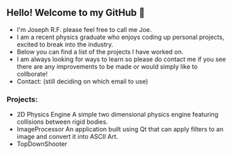 ## Hello! Welcome to my GitHub 👋

- I'm Joseph R.F. please feel free to call me Joe.
- I am a recent physics graduate who enjoys coding up personal projects, excited to break into the industry.
- Below you can find a list of the projects I have worked on.
- I am always looking for ways to learn so please do contact me if you see there are any improvements to be made or would simply like to collborate!
- Contact: (still deciding on which email to use)

### Projects:
- 2D Physics Engine A simple two dimensional physics engine featuring collisions between rigid bodies.
- ImageProcessor An application built using Qt that can apply filters to an image and convert it into ASCII Art.
- TopDownShooter

<!--
**Joseph-RF/Joseph-RF** is a ✨ _special_ ✨ repository because its `README.md` (this file) appears on your GitHub profile.

Here are some ideas to get you started:

- 🔭 I’m currently working on ...
- 🌱 I’m currently learning ...
- 👯 I’m looking to collaborate on ...
- 🤔 I’m looking for help with ...
- 💬 Ask me about ...
- 📫 How to reach me: ...
- 😄 Pronouns: ...
- ⚡ Fun fact: ...
-->

